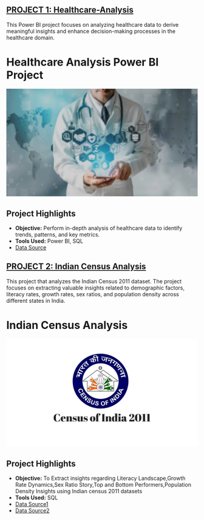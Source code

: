 ## [PROJECT 1: Healthcare-Analysis](https://github.com/GauthamKrishnaDas98/Healthcare-Analysis/tree/main)
This Power BI project focuses on analyzing healthcare data to derive meaningful insights and enhance decision-making processes in the healthcare domain.
# Healthcare Analysis Power BI Project

![Project Image](/image/BACKGROUND.jpg)


## Project Highlights

- **Objective:** Perform in-depth analysis of healthcare data to identify trends, patterns, and key metrics.
- **Tools Used:** Power BI, SQL
- [Data Source](https://www.kaggle.com/datasets/prasad22/healthcare-dataset/data)

## [PROJECT 2: Indian Census Analysis](https://github.com/GauthamKrishnaDas98/Indian-Census-2011-Analysis)
This project that analyzes the Indian Census 2011 dataset. The project focuses on extracting valuable insights related to demographic factors, literacy rates, growth rates, sex ratios, and population density across different states in India.
# Indian Census Analysis

![Project Image2](/image/census-1612944696.jpg)


## Project Highlights
- **Objective:** To Extract insights regarding Literacy Landscape,Growth Rate Dynamics,Sex Ratio Story,Top and Bottom Performers,Population Density Insights using Indian census 2011 datasets
- **Tools Used:** SQL
- [Data Source1](https://www.census2011.co.in/district.php)
- [Data Source2](https://www.census2011.co.in/literacy.php)

